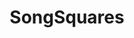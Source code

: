 ---
layout: post
title: SongSquares
creator: Robert Vinluan
twitter: false
site: http://robertvinluan.com/songsquares/
image: /lib/img/projects/songsquares.jpg
featured: false
demodays: true
eboard: false
alumni: false
---